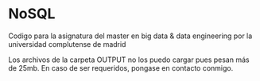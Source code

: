 # NoSQL
Codigo para la asignatura del master en big data &amp; data engineering por la universidad complutense de madrid

Los archivos de la carpeta OUTPUT no los puedo cargar pues pesan más de 25mb. En caso de ser requeridos, pongase en contacto conmigo.
